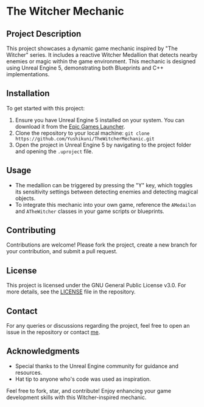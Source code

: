 # The Witcher Mechanic

## Project Description
This project showcases a dynamic game mechanic inspired by "The Witcher" series. It includes a reactive Witcher Medallion that detects nearby enemies or magic within the game environment. This mechanic is designed using Unreal Engine 5, demonstrating both Blueprints and C++ implementations.

## Installation
To get started with this project:
1. Ensure you have Unreal Engine 5 installed on your system. You can download it from the [Epic Games Launcher](https://www.unrealengine.com/en-US/download).
2. Clone the repository to your local machine: ``git clone https://github.com/Yushikuni/TheWitcherMechanic.git``
3. Open the project in Unreal Engine 5 by navigating to the project folder and opening the `.uproject` file.

## Usage
- The medallion can be triggered by pressing the "Y" key, which toggles its sensitivity settings between detecting enemies and detecting magical objects.
- To integrate this mechanic into your own game, reference the `AMedailon` and `ATheWitcher` classes in your game scripts or blueprints.

## Contributing
Contributions are welcome! Please fork the project, create a new branch for your contribution, and submit a pull request.

## License
This project is licensed under the GNU General Public License v3.0. For more details, see the [LICENSE](LICENSE) file in the repository.

## Contact
For any queries or discussions regarding the project, feel free to open an issue in the repository or contact [me](mailto:your-email@example.com).

## Acknowledgments
- Special thanks to the Unreal Engine community for guidance and resources.
- Hat tip to anyone who's code was used as inspiration.
 <!--
## Screenshots and Demos
![Medallion Effect](screenshot1.png)  
*The Witcher Medallion in action, detecting magic.*

![HUD Setup](screenshot2.png)  
*Custom HUD displaying medallion status and minimap.*-->

Feel free to fork, star, and contribute! Enjoy enhancing your game development skills with this Witcher-inspired mechanic.

